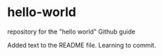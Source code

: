 # hello-world
repository for the "hello world" Github guide


Added text to the README file. Learning to commit.
